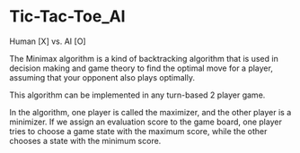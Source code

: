 # Tic-Tac-Toe_AI
Human [X] vs. AI [O]

The Minimax algorithm is a kind of backtracking algorithm that is used in decision making and game theory to find the optimal move for a player, assuming that your opponent also plays optimally. 

This algorithm can be implemented in any turn-based 2 player game. 

In the algorithm, one player is called the maximizer, and the other player is a minimizer. If we assign an evaluation score to the game board, one player tries to choose a game state with the maximum score, while the other chooses a state with the minimum score.
